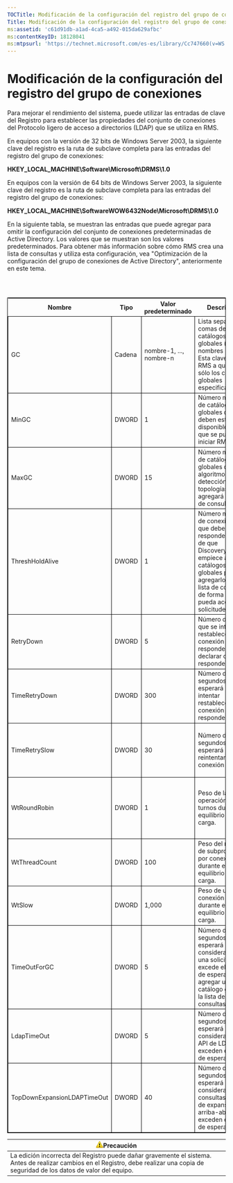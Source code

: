 ```yaml
---
TOCTitle: Modificación de la configuración del registro del grupo de conexiones
Title: Modificación de la configuración del registro del grupo de conexiones
ms:assetid: 'c61d91db-a1ad-4ca5-a492-015da629afbc'
ms:contentKeyID: 18128041
ms:mtpsurl: 'https://technet.microsoft.com/es-es/library/Cc747660(v=WS.10)'
---
```


Modificación de la configuración del registro del grupo de conexiones
=====================================================================

Para mejorar el rendimiento del sistema, puede utilizar las entradas de clave del Registro para establecer las propiedades del conjunto de conexiones del Protocolo ligero de acceso a directorios (LDAP) que se utiliza en RMS.

En equipos con la versión de 32 bits de Windows Server 2003, la siguiente clave del registro es la ruta de subclave completa para las entradas del registro del grupo de conexiones:

**HKEY\_LOCAL\_MACHINE\\Software\\Microsoft\\DRMS\\1.0**

En equipos con la versión de 64 bits de Windows Server 2003, la siguiente clave del registro es la ruta de subclave completa para las entradas del registro del grupo de conexiones:

**HKEY\_LOCAL\_MACHINE\\SoftwareWOW6432Node\\Microsoft\\DRMS\\1.0**

En la siguiente tabla, se muestran las entradas que puede agregar para omitir la configuración del conjunto de conexiones predeterminadas de Active Directory. Los valores que se muestran son los valores predeterminados. Para obtener más información sobre cómo RMS crea una lista de consultas y utiliza esta configuración, vea "Optimización de la configuración del grupo de conexiones de Active Directory", anteriormente en este tema.

###  

 
<table style="border:1px solid black;">
<colgroup>
<col width="20%" />
<col width="20%" />
<col width="20%" />
<col width="20%" />
<col width="20%" />
</colgroup>
<thead>
<tr class="header">
<th>Nombre</th>
<th>Tipo</th>
<th>Valor predeterminado</th>
<th>Descripción</th>
<th>Notas</th>
</tr>
</thead>
<tbody>
<tr class="odd">
<td style="border:1px solid black;">GC</td>
<td style="border:1px solid black;">Cadena</td>
<td style="border:1px solid black;">nombre-1, ..., nombre-n</td>
<td style="border:1px solid black;">Lista separada por comas de catálogos globales (usando nombres DNS). Esta clave limita RMS a que utilice sólo los catálogos globales especificados.</td>
<td style="border:1px solid black;">Si no desea que RMS cree una lista de consultas, utilice esta configuración para especificar los catálogos globales que se utilizarán.</td>
</tr>
<tr class="even">
<td style="border:1px solid black;">MinGC</td>
<td style="border:1px solid black;">DWORD</td>
<td style="border:1px solid black;">1</td>
<td style="border:1px solid black;">Número mínimo de catálogos globales que deben estar disponibles para que se pueda iniciar RMS.</td>
<td style="border:1px solid black;"></td>
</tr>
<tr class="odd">
<td style="border:1px solid black;">MaxGC</td>
<td style="border:1px solid black;">DWORD</td>
<td style="border:1px solid black;">15</td>
<td style="border:1px solid black;">Número máximo de catálogos globales que el algoritmo de detección de topologías agregará a la lista de consultas.</td>
<td style="border:1px solid black;"></td>
</tr>
<tr class="even">
<td style="border:1px solid black;">ThreshHoldAlive</td>
<td style="border:1px solid black;">DWORD</td>
<td style="border:1px solid black;">1</td>
<td style="border:1px solid black;">Número mínimo de conexiones que deben responder antes de que DiscoveryServices empiece a buscar catálogos globales para agregarlos a la lista de consultas de forma que RMS pueda aceptar solicitudes.</td>
<td style="border:1px solid black;"></td>
</tr>
<tr class="odd">
<td style="border:1px solid black;">RetryDown</td>
<td style="border:1px solid black;">DWORD</td>
<td style="border:1px solid black;">5</td>
<td style="border:1px solid black;">Número de veces que se intentará restablecer una conexión que no responde antes de declarar que no responde.</td>
<td style="border:1px solid black;"></td>
</tr>
<tr class="even">
<td style="border:1px solid black;">TimeRetryDown</td>
<td style="border:1px solid black;">DWORD</td>
<td style="border:1px solid black;">300</td>
<td style="border:1px solid black;">Número de segundos que se esperará antes de intentar restablecer una conexión que no responde.</td>
<td style="border:1px solid black;">No tiene que cambiar esta configuración predeterminada, excepto en circunstancias inusuales.</td>
</tr>
<tr class="odd">
<td style="border:1px solid black;">TimeRetrySlow</td>
<td style="border:1px solid black;">DWORD</td>
<td style="border:1px solid black;">30</td>
<td style="border:1px solid black;">Número de segundos que se esperará antes de reintentar una conexión lenta.</td>
<td style="border:1px solid black;">No tiene que cambiar esta configuración predeterminada, excepto en circunstancias inusuales.</td>
</tr>
<tr class="even">
<td style="border:1px solid black;">WtRoundRobin</td>
<td style="border:1px solid black;">DWORD</td>
<td style="border:1px solid black;">1</td>
<td style="border:1px solid black;">Peso de la operación por turnos durante el equilibrio de carga.</td>
<td style="border:1px solid black;">Importancia relativa de la operación por turnos en el equilibrio de carga. Un valor de 1 es el valor más pequeño.</td>
</tr>
<tr class="odd">
<td style="border:1px solid black;">WtThreadCount</td>
<td style="border:1px solid black;">DWORD</td>
<td style="border:1px solid black;">100</td>
<td style="border:1px solid black;">Peso del número de subprocesos por conexión durante el equilibrio de carga.</td>
<td style="border:1px solid black;">Importancia relativa de un número bajo de subprocesos.</td>
</tr>
<tr class="even">
<td style="border:1px solid black;">WtSlow</td>
<td style="border:1px solid black;">DWORD</td>
<td style="border:1px solid black;">1,000</td>
<td style="border:1px solid black;">Peso de una conexión lenta durante el equilibrio de carga.</td>
<td style="border:1px solid black;">Importancia relativa de que la conexión no sea lenta.</td>
</tr>
<tr class="odd">
<td style="border:1px solid black;">TimeOutForGC</td>
<td style="border:1px solid black;">DWORD</td>
<td style="border:1px solid black;">5</td>
<td style="border:1px solid black;">Número de segundos que se esperará antes de considerar que una solicitud excede el tiempo de espera para agregar un catálogo global a la lista de consultas.</td>
<td style="border:1px solid black;"></td>
</tr>
<tr class="even">
<td style="border:1px solid black;">LdapTimeOut</td>
<td style="border:1px solid black;">DWORD</td>
<td style="border:1px solid black;">5</td>
<td style="border:1px solid black;">Número de segundos que se esperará antes de considerar que las API de LDAP exceden el tiempo de espera.</td>
<td style="border:1px solid black;"></td>
</tr>
<tr class="odd">
<td style="border:1px solid black;">TopDownExpansionLDAPTimeOut</td>
<td style="border:1px solid black;">DWORD</td>
<td style="border:1px solid black;">40</td>
<td style="border:1px solid black;">Número de segundos que se esperará antes de considerar que las consultas LDAP de expansión arriba-abajo exceden el tiempo de espera.</td>
<td style="border:1px solid black;"></td>
</tr>
</tbody>
</table>
  
| ![](images/Cc747660.Caution(WS.10).gif)Precaución                                                                                                         |  
|----------------------------------------------------------------------------------------------------------------------------------------------------------------------------------------|  
| La edición incorrecta del Registro puede dañar gravemente el sistema. Antes de realizar cambios en el Registro, debe realizar una copia de seguridad de los datos de valor del equipo. |
